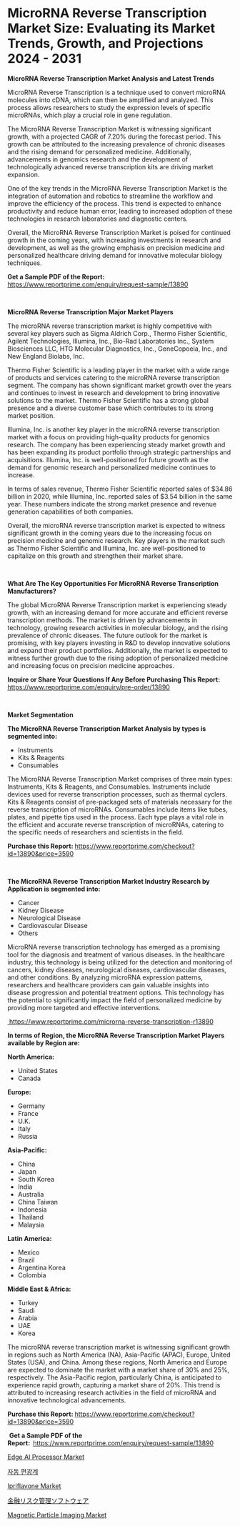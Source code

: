 <p><h1>MicroRNA Reverse Transcription Market Size: Evaluating its Market Trends, Growth, and Projections 2024 - 2031</h1></p><p><strong>MicroRNA Reverse Transcription Market Analysis and Latest Trends</strong></p>
<p><p>MicroRNA Reverse Transcription is a technique used to convert microRNA molecules into cDNA, which can then be amplified and analyzed. This process allows researchers to study the expression levels of specific microRNAs, which play a crucial role in gene regulation.</p><p>The MicroRNA Reverse Transcription Market is witnessing significant growth, with a projected CAGR of 7.20% during the forecast period. This growth can be attributed to the increasing prevalence of chronic diseases and the rising demand for personalized medicine. Additionally, advancements in genomics research and the development of technologically advanced reverse transcription kits are driving market expansion.</p><p>One of the key trends in the MicroRNA Reverse Transcription Market is the integration of automation and robotics to streamline the workflow and improve the efficiency of the process. This trend is expected to enhance productivity and reduce human error, leading to increased adoption of these technologies in research laboratories and diagnostic centers.</p><p>Overall, the MicroRNA Reverse Transcription Market is poised for continued growth in the coming years, with increasing investments in research and development, as well as the growing emphasis on precision medicine and personalized healthcare driving demand for innovative molecular biology techniques.</p></p>
<p><strong>Get a Sample PDF of the Report:&nbsp;</strong> <a href="https://www.reportprime.com/enquiry/request-sample/13890">https://www.reportprime.com/enquiry/request-sample/13890</a></p>
<p>&nbsp;</p>
<p><strong>MicroRNA Reverse Transcription Major Market Players</strong></p>
<p><p>The microRNA reverse transcription market is highly competitive with several key players such as Sigma Aldrich Corp., Thermo Fisher Scientific, Agilent Technologies, Illumina, Inc., Bio-Rad Laboratories Inc., System Biosciences LLC, HTG Molecular Diagnostics, Inc., GeneCopoeia, Inc., and New England Biolabs, Inc.</p><p>Thermo Fisher Scientific is a leading player in the market with a wide range of products and services catering to the microRNA reverse transcription segment. The company has shown significant market growth over the years and continues to invest in research and development to bring innovative solutions to the market. Thermo Fisher Scientific has a strong global presence and a diverse customer base which contributes to its strong market position.</p><p>Illumina, Inc. is another key player in the microRNA reverse transcription market with a focus on providing high-quality products for genomics research. The company has been experiencing steady market growth and has been expanding its product portfolio through strategic partnerships and acquisitions. Illumina, Inc. is well-positioned for future growth as the demand for genomic research and personalized medicine continues to increase.</p><p>In terms of sales revenue, Thermo Fisher Scientific reported sales of $34.86 billion in 2020, while Illumina, Inc. reported sales of $3.54 billion in the same year. These numbers indicate the strong market presence and revenue generation capabilities of both companies.</p><p>Overall, the microRNA reverse transcription market is expected to witness significant growth in the coming years due to the increasing focus on precision medicine and genomic research. Key players in the market such as Thermo Fisher Scientific and Illumina, Inc. are well-positioned to capitalize on this growth and strengthen their market share.</p></p>
<p>&nbsp;</p>
<p><strong>What Are The Key Opportunities For MicroRNA Reverse Transcription Manufacturers?</strong></p>
<p><p>The global MicroRNA Reverse Transcription market is experiencing steady growth, with an increasing demand for more accurate and efficient reverse transcription methods. The market is driven by advancements in technology, growing research activities in molecular biology, and the rising prevalence of chronic diseases. The future outlook for the market is promising, with key players investing in R&D to develop innovative solutions and expand their product portfolios. Additionally, the market is expected to witness further growth due to the rising adoption of personalized medicine and increasing focus on precision medicine approaches.</p></p>
<p><strong>Inquire or Share Your Questions If Any Before Purchasing This Report:</strong> <a href="https://www.reportprime.com/enquiry/pre-order/13890">https://www.reportprime.com/enquiry/pre-order/13890</a></p>
<p>&nbsp;</p>
<p><strong>Market Segmentation</strong></p>
<p><strong>The MicroRNA Reverse Transcription Market Analysis by types is segmented into:</strong></p>
<p><ul><li>Instruments</li><li>Kits & Reagents</li><li>Consumables</li></ul></p>
<p><p>The MicroRNA Reverse Transcription Market comprises of three main types: Instruments, Kits & Reagents, and Consumables. Instruments include devices used for reverse transcription processes, such as thermal cyclers. Kits & Reagents consist of pre-packaged sets of materials necessary for the reverse transcription of microRNAs. Consumables include items like tubes, plates, and pipette tips used in the process. Each type plays a vital role in the efficient and accurate reverse transcription of microRNAs, catering to the specific needs of researchers and scientists in the field.</p></p>
<p><strong>Purchase this Report:&nbsp;</strong><a href="https://www.reportprime.com/checkout?id=13890&price=3590">https://www.reportprime.com/checkout?id=13890&price=3590</a></p>
<p>&nbsp;</p>
<p><strong>The MicroRNA Reverse Transcription Market Industry Research by Application is segmented into:</strong></p>
<p><ul><li>Cancer</li><li>Kidney Disease</li><li>Neurological Disease</li><li>Cardiovascular Disease</li><li>Others</li></ul></p>
<p><p>MicroRNA reverse transcription technology has emerged as a promising tool for the diagnosis and treatment of various diseases. In the healthcare industry, this technology is being utilized for the detection and monitoring of cancers, kidney diseases, neurological diseases, cardiovascular diseases, and other conditions. By analyzing microRNA expression patterns, researchers and healthcare providers can gain valuable insights into disease progression and potential treatment options. This technology has the potential to significantly impact the field of personalized medicine by providing more targeted and effective interventions.</p></p>
<p><a href="https://www.reportprime.com/microrna-reverse-transcription-r13890">&nbsp;https://www.reportprime.com/microrna-reverse-transcription-r13890</a></p>
<p><strong>In terms of Region, the MicroRNA Reverse Transcription Market Players available by Region are:</strong></p>
<p>
    <p> <strong> North America: </strong>
        <ul>
            <li>United States</li>
            <li>Canada</li>
        </ul>
        </p> 
    <p> <strong> Europe: </strong>
        <ul>
            <li>Germany</li>
            <li>France</li>
            <li>U.K.</li>
            <li>Italy</li>
            <li>Russia</li>
        </ul>
        </p> 
    <p> <strong> Asia-Pacific: </strong>
        <ul>
            <li>China</li>
            <li>Japan</li>
            <li>South Korea</li>
            <li>India</li>
            <li>Australia</li>
            <li>China Taiwan</li>
            <li>Indonesia</li>
            <li>Thailand</li>
            <li>Malaysia</li>
        </ul>
        </p> 
    <p> <strong> Latin America: </strong>
        <ul>
            <li>Mexico</li>
            <li>Brazil</li>
            <li>Argentina Korea</li>
            <li>Colombia</li>
        </ul>
        </p> 
    <p> <strong> Middle East & Africa: </strong>
        <ul>
            <li>Turkey</li>
            <li>Saudi</li>
            <li>Arabia</li>
            <li>UAE</li>
            <li>Korea</li>
        </ul>
    </p>
    </p>
<p><p>The microRNA reverse transcription market is witnessing significant growth in regions such as North America (NA), Asia-Pacific (APAC), Europe, United States (USA), and China. Among these regions, North America and Europe are expected to dominate the market with a market share of 30% and 25%, respectively. The Asia-Pacific region, particularly China, is anticipated to experience rapid growth, capturing a market share of 20%. This trend is attributed to increasing research activities in the field of microRNA and innovative technological advancements.</p></p>
<p><strong>Purchase this Report: </strong><a href="https://www.reportprime.com/checkout?id=13890&price=3590">https://www.reportprime.com/checkout?id=13890&price=3590</a></p>
<p>&nbsp;<strong>Get a Sample PDF of the Report:&nbsp;&nbsp;</strong><a href="https://www.reportprime.com/enquiry/request-sample/13890">https://www.reportprime.com/enquiry/request-sample/13890</a></p>
<p><strong></strong></p>
<p><p><a href="https://github.com/Sherrillcrooksxa8i18ucf2m/Market-Research-Report-List-2/blob/main/edge-ai-processor-market.md">Edge AI Processor Market</a></p><p><a href="https://github.com/bunxhcci35271755/Market-Research-Report-List-1/blob/main/176841222898.md">자동 편광계</a></p><p><a href="https://issuu.com/reportprime-2/docs/ipriflavone-market-size-2030.pptx">Ipriflavone Market</a></p><p><a href="https://github.com/hwbcz413288296/Market-Research-Report-List-1/blob/main/625087224858.md">金融リスク管理ソフトウェア</a></p><p><a href="https://github.com/derrinmiltonellis35gcl/Market-Research-Report-List-2/blob/main/magnetic-particle-imaging-market.md">Magnetic Particle Imaging Market</a></p></p>